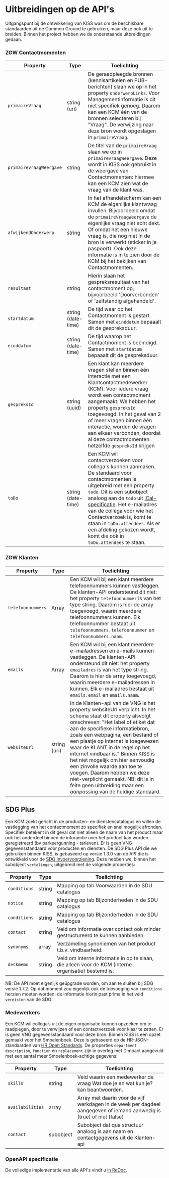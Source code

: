 # Uitbreidingen op de API's

Uitgangspunt bij de ontwikkeling van KISS was om de beschikbare standaarden uit de Common Ground te gebruiken, maar deze ook uit te breiden. Binnen het project hebben we de onderstaande  uitbreidingen gedaan. 

### ZGW Contactmomenten

| Property  | Type | Toelichting |
|--------|--------|--------|
| `primaireVraag` | string (uri) | De geraadpleegde bronnen (kennisartikelen en PUB-berichten) slaan we op in het property `onderwerpLinks`. Voor Managementinformatie is dit niet specifiek genoeg. Daarom kan een KCM één van de bronnen selecteren bij "Vraag". De verwijzing naar deze bron wordt opgeslagen in `primaireVraag`. |
| `primairevraagWeergave` | string | De titel van de `primaireVraag` slaan we op in `primairevraagWeergave`. Deze wordt in KISS ook gebruikt in de weergave van Contactmomenten: hiermee kan een KCM zien wat de vraag van de klant was. |
| `afwijkendOnderwerp` | string | In het afhandelscherm kan een KCM de eigenlijke klantvraag invullen. Bijvoorbeeld omdat de `primaireVraagWeergave` de eigenlijke vraag niet echt dekt. Of omdat het een nieuwe vraag is, die nog niet in de bron is verwerkt (sticker in je paspoort). Ook deze informatie is in te zien door de KCM bij het bekijken van Contactmomenten. | 
| `resultaat` | string  | Hierin slaan het  gespreksresultaat van het contactmoment op, bijvoorbeeld 'Doorverbonden' of 'zelfstandig afgehandeld'.  | 
| `startdatum` | string (date-time) | De tijd waar op het Contactmoment is gestart. Samen met `einddatum` bepaaalt dit de gespreksduur. | 
| `einddatum` | string (date-time) | De tijd waarop het Contactmoment is beëindigd. Samen met `startdatum` bepaaalt dit de gespreksduur. | 
| `gespreksId` | string (uuid) | Een klant kan meerdere vragen stellen binnen één interactie met een Klantcontactmedewerker (KCM). Voor iedere vraag wordt een contactmoment aangemaakt. We hebben het property `gespreksId` toegevoegd. In het geval van 2 of meer vragen binnen één interactie, worden de vragen aan elkaar verbonden, doordat al deze contactmomenten hetzelfde `gespreksId` krijgen | 
| `toDo` | string (date-time) | Een KCM wil contactverzoeken voor collega's kunnen aanmaken. De standaard voor contactmomenten is uitgebreid met een property `todo`.  Dit is een subobject analoog aan de `todo` uit [iCal-specificatie](https://en.wikipedia.org/wiki/ICalendar). Het e-mailadres van de collega voor wie het Contactverzoek is, komt te staan in `toDo.attendees`. Als er een afdeling gekozen wordt, komt die ook in `toDo.attendees` te staan. | 


 

### ZGW Klanten

| Property  | Type | Toelichting |
|--------|--------|--------|
| `telefoonnummers` | Array | Een KCM wil bij een klant meerdere telefoonnummers kunnen vastleggen. De klanten-API ondersteund dit niet: het property `telefoonnummer` is van het type string. Daarom is hier de array toegevoegd, waarin meerdere telefoonnummers kunnen. Elk telefoonnummer bestaat uit `telefoonnummers.telefoonnummer` en `telefoonnummers.naam`.  |
| `emails` | Array | Een KCM wil bij een klant meerdere e-mailadressen en e-mails kunnen vastleggen. De klanten-API ondersteund dit niet: het property `emailadres` is van het type string. Daarom is hier de array toegevoegd, waarin meerdere e-mailadressen in kunnen. Elk e-mailadres bestaat uit `emails.email` en `emails.naam`.  |
| `websiteUrl` | string (uri)  |   In de Klanten-api van de VNG is het property websiteUrl verplicht. In het schema staat dit property alsvolgt omschreven: "Het label of etiket dat aan de specifieke informatiebron, zoals een webpagina, een bestand of een plaatje op internet is toegewezen waar de KLANT in de regel op het internet vindbaar is." Binnen KISS is het niet mogelijk om hier eenvoudig een zinvolle waarde aan toe te voegen. Daarom hebben we deze niet-verplicht gemaakt. NB: dit is in feite geen uitbreiding maar een _aanpassing_ van de huidige standaard. |



## SDG Plus
Een KCM zoekt gericht in de producten- en dienstencatalogus en willen de vastlegging van het contactmoment zo specifiek en snel mogelijk afronden. Specifiek betekent in dit geval dat niet alleen de naam van het product maar ook het onderdeel binnen de inforamtie over het product kan worden geregistreerd (bv parkeergunning - tarieven). Er is geen VNG-gegevensstandaard voor producten en diensten. De SDG Plus API die we gebruiken binnen KISS, is gebaseerd op versie 1.3.0 van de API die is ontwikkeld voor de [SDG Invoervoorziening](https://github.com/maykinmedia/sdg-invoervoorziening). Deze hebben we, binnen het subobject `vertalingen`,  uitgebreid met de volgende properties: 

| Property  | Type | Toelichting |
|--------|--------|--------|
| `conditions` | string | Mapping op tab Voorwaarden in de SDU catalogus |
| `notice` | string | Mapping op tab BIjzonderheden in de SDU catalogus |
| `conditions` | string | Mapping op tab BIjzonderheden in de SDU catalogus |
| `contact` | string | Veld om informatie over contact ook minder gestructureerd te kunnen aanbieden |
| `synonyms` | array | Verzameling synoniemen van het product t.b.v. vindbaarheid. |
| `deskmemo` | string | Veld om interne informatie in op te slaan, die alleen voor de KCM (interne organisatie) bestemd is. |

NB: De API moet eigenlijk geüpgrade worden, om aan te sluiten bij SDG versie 1.7.2. Op dat moment zou eigenlijk ook de toevoeging van `conditions` herzien moeten worden: de informatie hierin past prima in het veld `vereisten` van de SDG. 


### Medewerkers

Een KCM wil collega’s uit de eigen organisatie kunnen opzoeken om te raadplegen, door te verwijzen of een contactverzoek voor klaar te zetten. Er is geen VNG gegevensstandaard voor deze bron. Binnen KISS is een opzet gemaakt voor het Smoelenboek. Deze is gebaseerd op de HR-JSON-standaarden van [HR Open Standards](https://www.hropenstandards.org/). De properties `department` `description`, `function` en  `replacement` zijn in overleg met Dimpact aangevuld met een aantal meer Smoelenboek-achtige gegevens:

| Property  | Type | Toelichting |
|--------|--------|--------|
| `skills` | string | Veld waarin een medewerker de vraag Wat doe je en wat kun je? kan beantwoorden. |
| `availabilities` | array | Array met daarin voor de vijf werkdagen in de week per dagdeel aangegeven of iemand aanwezig is (true) of niet (false) |
| `contact` | subobject | Subobject dat qua structuur analoog is aan naam en contactgegevens uit de Klanten-api |



### OpenAPI specificatie
De volledige implementatie van alle API's vindt u [in ReDoc](https://redocly.github.io/redoc/?nocors&url=https://kissdevelopment-dimpact.commonground.nu/openapi.json).
